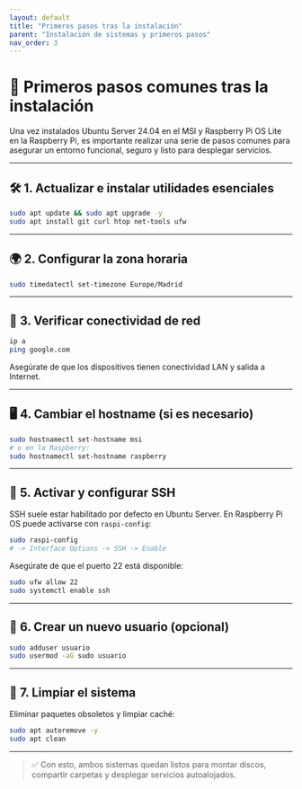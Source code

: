 ```yaml
---
layout: default
title: "Primeros pasos tras la instalación"
parent: "Instalación de sistemas y primeros pasos"
nav_order: 3
---
```


# 🔧 Primeros pasos comunes tras la instalación

Una vez instalados Ubuntu Server 24.04 en el MSI y Raspberry Pi OS Lite en la Raspberry Pi, es importante realizar una serie de pasos comunes para asegurar un entorno funcional, seguro y listo para desplegar servicios.

---

## 🛠️ 1. Actualizar e instalar utilidades esenciales

```bash
sudo apt update && sudo apt upgrade -y
sudo apt install git curl htop net-tools ufw
```

---

## 🌍 2. Configurar la zona horaria

```bash
sudo timedatectl set-timezone Europe/Madrid
```

---

## 🔌 3. Verificar conectividad de red

```bash
ip a
ping google.com
```

Asegúrate de que los dispositivos tienen conectividad LAN y salida a Internet.

---

## 🖥️ 4. Cambiar el hostname (si es necesario)

```bash
sudo hostnamectl set-hostname msi
# o en la Raspberry:
sudo hostnamectl set-hostname raspberry
```

---

## 🧱 5. Activar y configurar SSH

SSH suele estar habilitado por defecto en Ubuntu Server. En Raspberry Pi OS puede activarse con `raspi-config`:

```bash
sudo raspi-config
# -> Interface Options -> SSH -> Enable
```

Asegúrate de que el puerto 22 está disponible:

```bash
sudo ufw allow 22
sudo systemctl enable ssh
```

---

## 🔐 6. Crear un nuevo usuario (opcional)

```bash
sudo adduser usuario
sudo usermod -aG sudo usuario
```

---

## 🧹 7. Limpiar el sistema

Eliminar paquetes obsoletos y limpiar caché:

```bash
sudo apt autoremove -y
sudo apt clean
```

---

> ✅ Con esto, ambos sistemas quedan listos para montar discos, compartir carpetas y desplegar servicios autoalojados.
